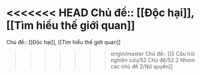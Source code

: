 <<<<<<< HEAD
Chủ đề:: [[Độc hại]], [[Tìm hiểu thế giới quan]]
=======
Chủ đề:: [[Độc hại]], [[Tìm hiểu thế giới quan]]
>>>>>>> origin/master
Chủ đề:: [[5 Câu hỏi nghiên cứu/52 Chủ đề/52.2 Nhóm các chủ đề 2/Nữ quyền]]